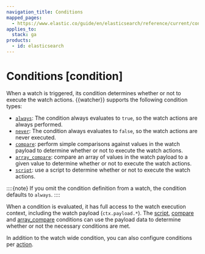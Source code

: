 ```yaml
---
navigation_title: Conditions
mapped_pages:
  - https://www.elastic.co/guide/en/elasticsearch/reference/current/condition.html
applies_to:
  stack: ga
products:
  - id: elasticsearch
---
```


# Conditions [condition]

When a watch is triggered, its condition determines whether or not to execute the watch actions. {{watcher}} supports the following condition types:

* [`always`](condition-always.md): The condition always evaluates to `true`, so the watch actions are always performed.
* [`never`](condition-never.md): The condition always evaluates to `false`, so the watch actions are never executed.
* [`compare`](condition-compare.md): perform simple comparisons against values in the watch payload to determine whether or not to execute the watch actions.
* [`array_compare`](condition-array-compare.md): compare an array of values in the watch payload to a given value to determine whether or not to execute the watch actions.
* [`script`](condition-script.md): use a script to determine whether or not to execute the watch actions.

::::{note}
If you omit the condition definition from a watch, the condition defaults to `always`.
::::

When a condition is evaluated, it has full access to the watch execution context, including the watch payload (`ctx.payload.*`). The [script](condition-script.md), [compare](condition-compare.md)  and [array_compare](condition-array-compare.md) conditions can use the payload data to determine whether or not the necessary conditions are met.

In addition to the watch wide condition, you can also configure conditions per [action](action-conditions.md).
